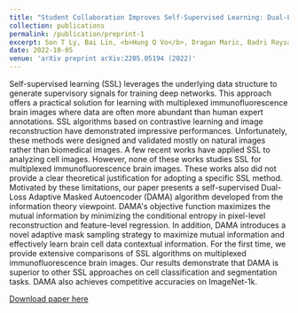```yaml
---
title: "Student Collaboration Improves Self-Supervised Learning: Dual-Loss Adaptive Masked Autoencoder for Multiplexed Immunofluorescence Brain Images Analysis"
collection: publications
permalink: /publication/preprint-1
excerpt: Son T Ly, Bai Lin, <b>Hung Q Vo</b>, Dragan Maric, Badri Roysam, Hien V Nguyen<br/><a href="https://arxiv.org/pdf/2205.05194.pdf">[paper]</a><br/><img src='/images/publications/preprint-1.png'>
date: 2022-10-05
venue: 'arXiv preprint arXiv:2205.05194 (2022)'
---
```

Self-supervised learning (SSL) leverages the underlying data structure to generate supervisory signals for training deep networks. This approach offers a practical solution for learning with multiplexed immunofluorescence brain images where data are often more abundant than human expert annotations. SSL algorithms based on contrastive learning and image reconstruction have demonstrated impressive performances. Unfortunately, these methods were designed and validated mostly on natural images rather than biomedical images. A few recent works have applied SSL to analyzing cell images. However, none of these works studies SSL for multiplexed immunofluorescence brain images. These works also did not provide a clear theoretical justification for adopting a specific SSL method. Motivated by these limitations, our paper presents a self-supervised Dual-Loss Adaptive Masked Autoencoder (DAMA) algorithm developed from the information theory viewpoint. DAMA's objective function maximizes the mutual information by minimizing the conditional entropy in pixel-level reconstruction and feature-level regression. In addition, DAMA introduces a novel adaptive mask sampling strategy to maximize mutual information and effectively learn brain cell data contextual information. For the first time, we provide extensive comparisons of SSL algorithms on multiplexed immunofluorescence brain images. Our results demonstrate that DAMA is superior to other SSL approaches on cell classification and segmentation tasks. DAMA also achieves competitive accuracies on ImageNet-1k.

[Download paper here](https://arxiv.org/abs/2205.05194)
